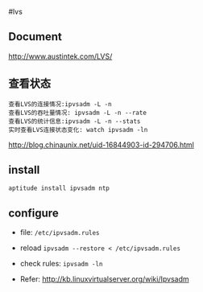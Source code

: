 #lvs
## Document

<http://www.austintek.com/LVS/>

## 查看状态

```
查看LVS的连接情况:ipvsadm -L -n
查看LVS的吞吐量情况: ipvsadm -L -n --rate
查看LVS的统计信息:ipvsadm -L -n --stats
实时查看LVS连接状态变化: watch ipvsadm -ln

```

<http://blog.chinaunix.net/uid-16844903-id-294706.html>

## install

`aptitude install ipvsadm ntp`

## configure

* file: ``/etc/ipvsadm.rules``

* reload `ipvsadm --restore < /etc/ipvsadm.rules`

* check rules: `ipvsadm -ln`

* Refer: <http://kb.linuxvirtualserver.org/wiki/Ipvsadm>